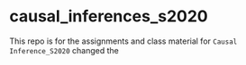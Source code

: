 # causal_inferences_s2020
This repo is for the assignments and class material for `Causal Inference_S2020` 
changed the 
